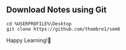 ## Download Notes using Git
```
cd %USERPROFILE%\Desktop
git clone https://github.com/thombre1/sem6
```

Happy Learning!🥳
